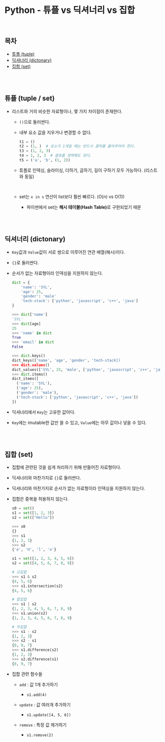 # Python - 튜플 vs 딕셔너리 vs 집합

<br/>

## 목차

- <a href="https://github.com/SangYoonLee1231/TIL/blob/main/Python/python_tuple_dict_set.md#%ED%8A%9C%ED%94%8C-tuple">튜플 (tuple)</a>
- <a href="https://github.com/SangYoonLee1231/TIL/blob/main/Python/python_tuple_dict_set.md#%EB%94%95%EC%85%94%EB%84%88%EB%A6%AC-dictonary">딕셔너리 (dictonary)</a>
- <a href="https://github.com/SangYoonLee1231/TIL/blob/main/Python/python_tuple_dict_set.md#%EC%A7%91%ED%95%A9-set">집합 (set)</a>

<br/><br/>

## 튜플 (tuple / set)

- 리스트와 거의 비슷한 자료형이나, 몇 가지 차이점이 존재한다.

  - <code>()</code>으로 둘러싼다.

  - 내부 요소 값을 지우거나 변경할 수 없다.

    ```python
    t1 = ()
    t2 = (1, )  # 요소가 1개일 때는 반드시 콤마를 붙어주어야 한다.
    t3 = (1, 2, 3)
    t4 = 1, 2, 3  # 괄호를 생략해도 된다.
    t5 = ('a', 'b', (1, 2))
    ```

  - 튜플로 인덱싱, 슬라이싱, 더하기, 곱하기, 길이 구하기 모두 가능하다. (리스트와 동일)

  <br/>

  - set는 <code>x in s</code> 연산이 list보다 훨씬 빠르다. (O(n) vs O(1))

    - 파이썬에서 set는 <strong>해시 테이블(Hash Table)</strong>로 구현되었기 때문

<br/><br/>

## 딕셔너리 (dictonary)

- <code>Key</code>값과 <code>Value</code>값이 서로 쌍으로 이루어진 연관 배열(해시)이다.

- <code>{}</code>로 둘러싼다.

- 순서가 없는 자료형이라 인덱싱을 지원하지 않는다.

  ```python
  dict = {
      'name': 'SYL',
      'age': 25,
      'gender': 'male'
      'tech-stack': ['python', 'javascript', 'c++', 'java']
  }
  ```

  ```python
  >>> dict['name']
  'SYL'
  >>> dict[age]
  25
  >>> 'name' in dict
  True
  >>> 'email' in dict
  False
  ```

  ```python
  >>> dict.keys()
  dict_keys(['name', 'age', 'gender', 'tech-stack])
  >>> dict.values()
  dict_values(['SYL', 25, 'male', ['python', 'javascript', 'c++', 'java']])
  >>> dict.items()
  dict_items([
    ('name': 'SYL'),
    ('age': 25),
    ('gender': 'male'),
    ('tech-stack': ['python', 'javascript', 'c++', 'java'])
  ])
  ```

- 딕셔너리에서 <code>Key</code>는 고유한 값이다.

- <code>Key</code>에는 imutable한 값만 쓸 수 있고, <code>Value</code>에는 아무 값이나 넣을 수 있다.

<br/><br/>

## 집합 (set)

- 집합에 관련된 것을 쉽게 처리하기 위해 만들어진 자료형이다.

- 딕셔너리와 마찬가지로 <code>{}</code>로 둘러싼다.

- 딕셔너리와 마찬가지로 순서가 없는 자료형이라 인덱싱을 지원하지 않는다.

- 집합은 중복을 허용하지 않는다.

  ```python
  s0 = set()
  s1 = set([1, 2, 3])
  s2 = set(["Hello"])
  ```

  ```python
  >>> s0
  {}
  >>> s1
  {1, 2, 3}
  >>> s2
  {'e', 'H', 'l', 'o'}
  ```

  ```python
  s1 = set([1, 2, 3, 4, 5, 6])
  s2 = set([4, 5, 6, 7, 8, 9])
  ```

  ```python
  # 교집합
  >>> s1 & s2
  {4, 5, 6}
  >>> s1.intersection(s2)
  {4, 5, 6}

  # 합집합
  >>> s1 | s2
  {1, 2, 3, 4, 5, 6, 7, 8, 9}
  >>> s1.union(s2)
  {1, 2, 3, 4, 5, 6, 7, 8, 9}

  # 차집합
  >>> s1 - s2
  {1, 2, 3}
  >>> s2 - s1
  {8, 9, 7}
  >>> s1.difference(s2)
  {1, 2, 3}
  >>> s2.difference(s1)
  {8, 9, 7}
  ```

- 집합 관련 함수들

  - <code>add</code> : 값 1개 추가하기

    - <code>s1.add(4)</code>

  - <code>update</code> : 값 여러개 추가하기

    - <code>s1.update([4, 5, 6])</code>

  - <code>remove</code> : 특정 값 제거하기

    - <code>s1.remove(2)</code>
